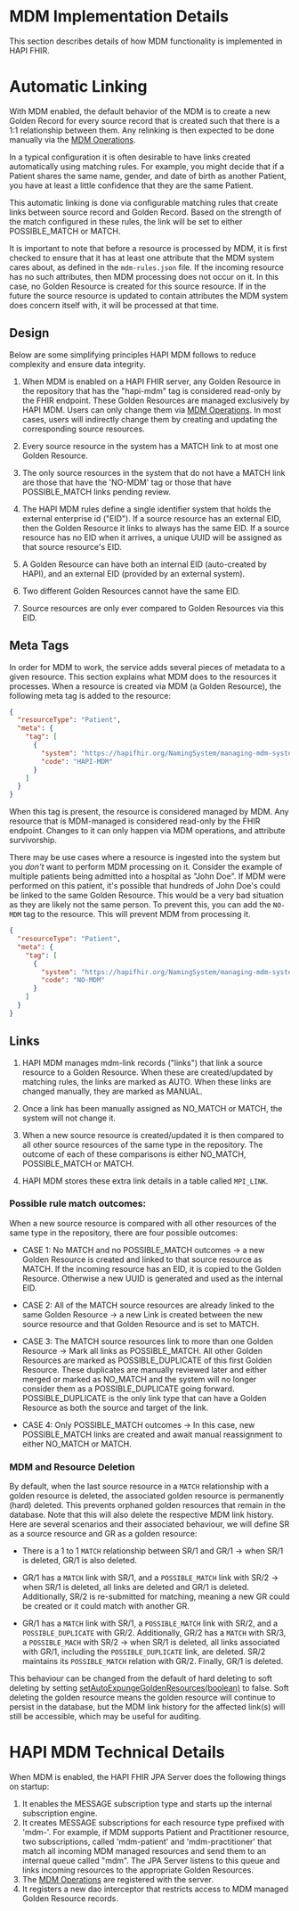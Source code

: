 # MDM Implementation Details

This section describes details of how MDM functionality is implemented in HAPI FHIR.

# Automatic Linking

With MDM enabled, the default behavior of the MDM is to create a new Golden Record for every source record that is created such that there is a 1:1 relationship between them. Any relinking is then expected to be done manually via the [MDM Operations](/hapi-fhir/docs/server_jpa_mdm/mdm_operations.html).

In a typical configuration it is often desirable to have links created automatically using matching rules. For example, you might decide that if a Patient shares the same name, gender, and date of birth as another Patient, you have at least a little confidence that they are the same Patient.

This automatic linking is done via configurable matching rules that create links between source record and Golden Record. Based on the strength of the match configured in these rules, the link will be set to either POSSIBLE_MATCH or MATCH.

It is important to note that before a resource is processed by MDM, it is first checked to ensure that it has at least one attribute that the MDM system cares about, as defined in the `mdm-rules.json` file. If the incoming resource has no such attributes, then MDM processing does not occur on it. In this case, no Golden Resource is created for this source resource. If in the future the source resource is updated to contain attributes the MDM system does concern itself with, it will be processed at that time.

## Design

Below are some simplifying principles HAPI MDM follows to reduce complexity and ensure data integrity.

1. When MDM is enabled on a HAPI FHIR server, any Golden Resource in the repository that has the "hapi-mdm" tag is considered read-only by the FHIR endpoint. These Golden Resources are managed exclusively by HAPI MDM. Users can only change them via [MDM Operations](/hapi-fhir/docs/server_jpa_mdm/mdm_operations.html).  In most cases, users will indirectly change them by creating and updating the corresponding source resources.

1. Every source resource in the system has a MATCH link to at most one Golden Resource.

1. The only source resources in the system that do not have a MATCH link are those that have the 'NO-MDM' tag or those that have POSSIBLE_MATCH links pending review.

1. The HAPI MDM rules define a single identifier system that holds the external enterprise id ("EID"). If a source resource has an external EID, then the Golden Resource it links to always has the same EID. If a source resource has no EID when it arrives, a unique UUID will be assigned as that source resource's EID.

1. A Golden Resource can have both an internal EID (auto-created by HAPI), and an external EID (provided by an 
external system).

1. Two different Golden Resources cannot have the same EID.

1. Source resources are only ever compared to Golden Resources via this EID.


## Meta Tags

In order for MDM to work, the service adds several pieces of metadata to a given resource. This section explains what MDM does to the resources it processes.
When a resource is created via MDM (a Golden Resource), the following meta tag is added to the resource:

```json
{
  "resourceType": "Patient",
  "meta": {
    "tag": [
      {
        "system": "https://hapifhir.org/NamingSystem/managing-mdm-system",
        "code": "HAPI-MDM"
      }
    ]
  }
}
```

When this tag is present, the resource is considered managed by MDM. Any resource that is MDM-managed is considered read-only by the FHIR endpoint. Changes to it 
can only happen via MDM operations, and attribute survivorship. 

There may be use cases where a resource is ingested into the system but you _don't_ want to perform MDM processing on it. Consider the example of multiple patients being admitted into a hospital as "John Doe". If MDM were performed on this patient, it's 
possible that hundreds of John Doe's could be linked to the same Golden Resource. This would be a very bad situation as they are likely not the same person. To prevent this, you can add the `NO-MDM` tag to the resource. This will prevent MDM from processing it.

```json
{
  "resourceType": "Patient",
  "meta": {
    "tag": [
      {
        "system": "https://hapifhir.org/NamingSystem/managing-mdm-system",
        "code": "NO-MDM"
      }
    ]
  }
}
```


## Links

1. HAPI MDM manages mdm-link records ("links") that link a source resource to a Golden Resource. When these are created/updated by matching rules, the links are marked as AUTO.  When these links are changed manually, they are marked as MANUAL.

1. Once a link has been manually assigned as NO_MATCH or MATCH, the system will not change it.

1. When a new source resource is created/updated it is then compared to all other source resources of the same type in the repository. The outcome of each of these comparisons is either NO_MATCH, POSSIBLE_MATCH or MATCH.

1. HAPI MDM stores these extra link details in a table called `MPI_LINK`.

### Possible rule match outcomes:

When a new source resource is compared with all other resources of the same type in the repository, there are four possible outcomes:

* CASE 1: No MATCH and no POSSIBLE_MATCH outcomes -> a new Golden Resource is created and linked to that source resource as MATCH. If the incoming resource has an EID, it is copied to the Golden Resource. Otherwise a new UUID is generated and used as the internal EID.

* CASE 2: All of the MATCH source resources are already linked to the same Golden Resource -> a new Link is created between the new source resource and that Golden Resource and is set to MATCH.

* CASE 3: The MATCH source resources link to more than one Golden Resource -> Mark all links as POSSIBLE_MATCH.  All other Golden Resources are marked as POSSIBLE_DUPLICATE of this first Golden Resource. These duplicates are manually reviewed later and either merged or marked as NO_MATCH and the system will no longer consider them as a POSSIBLE_DUPLICATE going forward. POSSIBLE_DUPLICATE is the only link type that can have a Golden Resource as both the source and target of the link.

* CASE 4: Only POSSIBLE_MATCH outcomes -> In this case, new POSSIBLE_MATCH links are created and await manual reassignment to either NO_MATCH or MATCH.

### MDM and Resource Deletion
By default, when the last source resource in a `MATCH` relationship with a golden resource is deleted, the associated golden resource is permanently (hard) deleted. This prevents orphaned golden resources that remain in the database. Note that this will also delete the respective MDM link history. Here are several scenarios and their associated behaviour, we will define SR as a source resource and GR as a golden resource:

* There is a 1 to 1 `MATCH` relationship between SR/1 and GR/1 -> when SR/1 is deleted, GR/1 is also deleted. 

* GR/1 has a `MATCH` link with SR/1, and a `POSSIBLE_MATCH` link with SR/2 -> when SR/1 is deleted, all links are deleted and GR/1 is deleted. Additionally, SR/2 is re-submitted for matching, meaning a new GR could be created or it could match with another GR. 

* GR/1 has a `MATCH` link with SR/1, a `POSSIBLE_MATCH` link with SR/2, and a `POSSIBLE_DUPLICATE` with GR/2. Additionally, GR/2 has a `MATCH` with SR/3, a `POSSIBLE_MACH` with SR/2 -> when SR/1 is deleted, all links associated with GR/1, including the `POSSIBLE_DUPLICATE` link, are deleted. SR/2 maintains its `POSSIBLE_MATCH` relation with GR/2. Finally, GR/1 is deleted.

This behaviour can be changed from the default of hard deleting to soft deleting by setting [setAutoExpungeGoldenResources(boolean)](/hapi-fhir/apidocs/hapi-fhir-server-mdm/ca/uhn/fhir/mdm/rules/config/MdmSettings.html#setAutoExpungeGoldenResources(boolean)) to false. Soft deleting the golden resource means the golden resource will continue to persist in the database, but the MDM link history for the affected link(s) will still be accessible, which may be useful for auditing.

# HAPI MDM Technical Details

When MDM is enabled, the HAPI FHIR JPA Server does the following things on startup:

1. It enables the MESSAGE subscription type and starts up the internal subscription engine.
1. It creates MESSAGE subscriptions for each resource type prefixed with 'mdm-'. For example, if MDM supports Patient and Practitioner resource, two subscriptions, called 'mdm-patient' and 'mdm-practitioner' that match all incoming MDM managed resources and send them to an internal queue called "mdm". The JPA Server listens to this queue and links incoming resources to the appropriate Golden Resources.
1. The [MDM Operations](/hapi-fhir/docs/server_jpa_mdm/mdm_operations.html) are registered with the server.
1. It registers a new dao interceptor that restricts access to MDM managed Golden Resource records.
